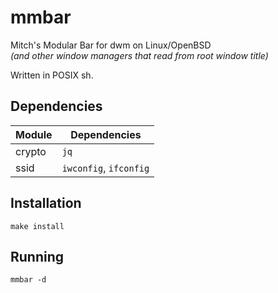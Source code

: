 # mmbar

Mitch's Modular Bar for dwm on Linux/OpenBSD  
*(and other window managers that read from root window title)*

Written in POSIX sh.

## Dependencies

| Module   | Dependencies |
| -------- | ------------ |
| crypto   | `jq`         |
| ssid     | `iwconfig`, `ifconfig`   |


## Installation

`make install`

## Running

`mmbar -d`
